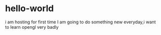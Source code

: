 # hello-world
i am hosting for first time
I am going to do something new everyday,i want to learn opengl very badly
